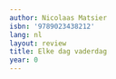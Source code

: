 ```yaml
---
author: Nicolaas Matsier
isbn: '9789023438212'
lang: nl
layout: review
title: Elke dag vaderdag
year: 0
---
```


